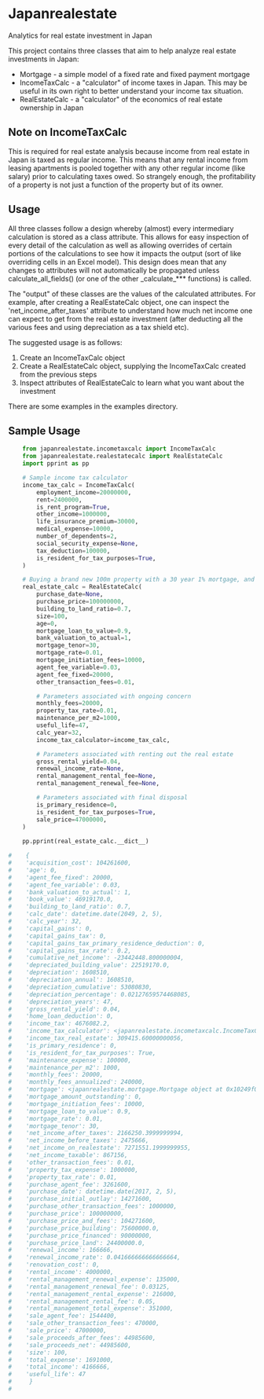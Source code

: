 # Japanrealestate

Analytics for real estate investment in Japan

This project contains three classes that aim to help analyze real estate investments in Japan:
* Mortgage - a simple model of a fixed rate and fixed payment mortgage
* IncomeTaxCalc - a "calculator" of income taxes in Japan. This may be useful in its own right to better understand
your income tax situation.
* RealEstateCalc - a "calculator" of the economics of real estate ownership in Japan

## Note on IncomeTaxCalc
This is required for real estate analysis because income from real estate in Japan is taxed as regular income. This
means that any rental income from leasing apartments is pooled together with any other regular income (like salary)
prior to calculating taxes owed. So strangely enough, the profitability of a property is not just a function of the
property but of its owner.

## Usage
All three classes follow a design whereby (almost) every intermediary calculation is stored as a class attribute.
This allows for easy inspection of every detail of the calculation as well as allowing overrides of certain portions of
the calculations to see how it impacts the output (sort of like overriding cells in an Excel model).
This design does mean that any changes to attributes will not automatically be propagated unless calculate_all_fields()
(or one of the other \_calculate_*** functions) is called.

The "output" of these classes are the values of the calculated attributes. For example, after creating a RealEstateCalc
object, one can inspect the 'net_income_after_taxes' attribute to understand how much net income one can expect to get
from the real estate investment (after deducting all the various fees and using depreciation as a tax shield etc).

The suggested usage is as follows:

1. Create an IncomeTaxCalc object
2. Create a RealEstateCalc object, supplying the IncomeTaxCalc created from the previous steps
3. Inspect attributes of RealEstateCalc to learn what you want about the investment

There are some examples in the examples directory.
  
## Sample Usage

```python
    from japanrealestate.incometaxcalc import IncomeTaxCalc
    from japanrealestate.realestatecalc import RealEstateCalc
    import pprint as pp

    # Sample income tax calculator 
    income_tax_calc = IncomeTaxCalc(
        employment_income=20000000,
        rent=2400000,
        is_rent_program=True,
        other_income=1000000,
        life_insurance_premium=30000,
        medical_expense=10000,
        number_of_dependents=2,
        social_security_expense=None,
        tax_deduction=100000,
        is_resident_for_tax_purposes=True,
    )

    # Buying a brand new 100m property with a 30 year 1% mortgage, and selling it 32 years later
    real_estate_calc = RealEstateCalc(
        purchase_date=None,
        purchase_price=100000000,
        building_to_land_ratio=0.7,
        size=100,
        age=0,
        mortgage_loan_to_value=0.9,
        bank_valuation_to_actual=1,
        mortgage_tenor=30,
        mortgage_rate=0.01,
        mortgage_initiation_fees=10000,
        agent_fee_variable=0.03,
        agent_fee_fixed=20000,
        other_transaction_fees=0.01,

        # Parameters associated with ongoing concern
        monthly_fees=20000,
        property_tax_rate=0.01,
        maintenance_per_m2=1000,
        useful_life=47,
        calc_year=32,
        income_tax_calculator=income_tax_calc,

        # Parameters associated with renting out the real estate
        gross_rental_yield=0.04,
        renewal_income_rate=None,
        rental_management_rental_fee=None,
        rental_management_renewal_fee=None,

        # Parameters associated with final disposal
        is_primary_residence=0,
        is_resident_for_tax_purposes=True,
        sale_price=47000000,
    )
    
    pp.pprint(real_estate_calc.__dict__)

#    {
#    'acquisition_cost': 104261600,
#    'age': 0,
#    'agent_fee_fixed': 20000,
#    'agent_fee_variable': 0.03,
#    'bank_valuation_to_actual': 1,
#    'book_value': 46919170.0,
#    'building_to_land_ratio': 0.7,
#    'calc_date': datetime.date(2049, 2, 5),
#    'calc_year': 32,
#    'capital_gains': 0,
#    'capital_gains_tax': 0,
#    'capital_gains_tax_primary_residence_deduction': 0,
#    'capital_gains_tax_rate': 0.2,
#    'cumulative_net_income': -23442448.800000004,
#    'depreciated_building_value': 22519170.0,
#    'depreciation': 1608510,
#    'depreciation_annual': 1608510,
#    'depreciation_cumulative': 53080830,
#    'depreciation_percentage': 0.02127659574468085,
#    'depreciation_years': 47,
#    'gross_rental_yield': 0.04,
#    'home_loan_deduction': 0,
#    'income_tax': 4676082.2,
#    'income_tax_calculator': <japanrealestate.incometaxcalc.IncomeTaxCalc object at 0x102499a58>,
#    'income_tax_real_estate': 309415.60000000056,
#    'is_primary_residence': 0,
#    'is_resident_for_tax_purposes': True,
#    'maintenance_expense': 100000,
#    'maintenance_per_m2': 1000,
#    'monthly_fees': 20000,
#    'monthly_fees_annualized': 240000,
#    'mortgage': <japanrealestate.mortgage.Mortgage object at 0x10249f048>,
#    'mortgage_amount_outstanding': 0,
#    'mortgage_initiation_fees': 10000,
#    'mortgage_loan_to_value': 0.9,
#    'mortgage_rate': 0.01,
#    'mortgage_tenor': 30,
#    'net_income_after_taxes': 2166250.3999999994,
#    'net_income_before_taxes': 2475666,
#    'net_income_on_realestate': 7271551.1999999955,
#    'net_income_taxable': 867156,
#    'other_transaction_fees': 0.01,
#    'property_tax_expense': 1000000,
#    'property_tax_rate': 0.01,
#    'purchase_agent_fee': 3261600,
#    'purchase_date': datetime.date(2017, 2, 5),
#    'purchase_initial_outlay': 14271600,
#    'purchase_other_transaction_fees': 1000000,
#    'purchase_price': 100000000,
#    'purchase_price_and_fees': 104271600,
#    'purchase_price_building': 75600000.0,
#    'purchase_price_financed': 90000000,
#    'purchase_price_land': 24400000.0,
#    'renewal_income': 166666,
#    'renewal_income_rate': 0.041666666666666664,
#    'renovation_cost': 0,
#    'rental_income': 4000000,
#    'rental_management_renewal_expense': 135000,
#    'rental_management_renewal_fee': 0.03125,
#    'rental_management_rental_expense': 216000,
#    'rental_management_rental_fee': 0.05,
#    'rental_management_total_expense': 351000,
#    'sale_agent_fee': 1544400,
#    'sale_other_transaction_fees': 470000,
#    'sale_price': 47000000,
#    'sale_proceeds_after_fees': 44985600,
#    'sale_proceeds_net': 44985600,
#    'size': 100,
#    'total_expense': 1691000,
#    'total_income': 4166666,
#    'useful_life': 47
#     }
# 
```
